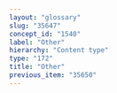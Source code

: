 ```yaml
---
layout: "glossary"
slug: "35647"
concept_id: "1540"
label: "Other"
hierarchy: "Content type"
type: "172"
title: "Other"
previous_item: "35650"
---
```

